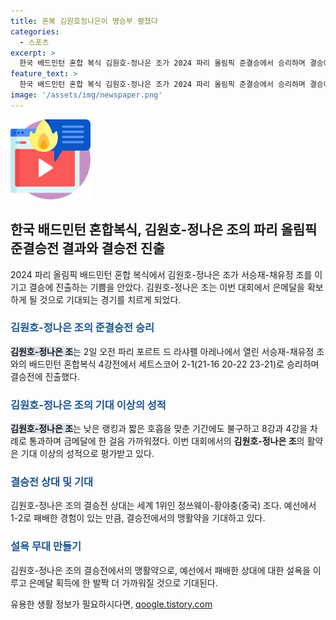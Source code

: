 ```yaml
---
title: 혼복 김원호정나은이 명승부 펼쳤다
categories:
  - 스포츠
excerpt: >
  한국 배드민턴 혼합 복식 김원호-정나은 조가 2024 파리 올림픽 준결승에서 승리하며 결승에 진출했다. 이들은 세계 랭킹 2위를 기록한 상대에게 이겼고, 예선에서도 힘든 승부를 이겼다. 김원호는 정나은을 칭찬하며, 정나은은 결승을 향해 집중했다고 말했다. 결승에서는 세계 1위 중국 조와 맞붙게 되며, 이들과 예선에서 패배한 경험이 있다. 결승은 2일 오후 11시10분에 열리며, 서승재-채유정 조는 동메달 결정전을 치른다.
feature_text: >
  한국 배드민턴 혼합 복식 김원호-정나은 조가 2024 파리 올림픽 준결승에서 승리하며 결승에 진출했다. 이들은 세계 랭킹 2위를 기록한 상대에게 이겼고, 예선에서도 힘든 승부를 이겼다. 김원호는 정나은을 칭찬하며, 정나은은 결승을 향해 집중했다고 말했다. 결승에서는 세계 1위 중국 조와 맞붙게 되며, 이들과 예선에서 패배한 경험이 있다. 결승은 2일 오후 11시10분에 열리며, 서승재-채유정 조는 동메달 결정전을 치른다.
image: '/assets/img/newspaper.png'
---
```


<p><img src="/assets/img/news.png" alt="rentncar 속보" /></p>

<h2 data-ke-size="size26">한국 배드민턴 혼합복식, 김원호-정나은 조의 파리 올림픽 준결승전 결과와 결승전 진출</h2>

<p data-ke-size="size16">2024 파리 올림픽 배드민턴 혼합 복식에서 김원호-정나은 조가 서승재-채유정 조를 이기고 결승에 진출하는 기쁨을 안았다. 김원호-정나은 조는 이번 대회에서 은메달을 확보하게 될 것으로 기대되는 경기를 치르게 되었다.</p>

<h3><b><span style="color: #1a5490;">김원호-정나은 조의 준결승전 승리</span></b></h3>

<p><b><span style="background-color: #21538527;">김원호-정나은 조</span></b>는 2일 오전 파리 포르트 드 라샤펠 아레나에서 열린 서승재-채유정 조와의 배드민턴 혼합복식 4강전에서 세트스코어 2-1(21-16 20-22 23-21)로 승리하며 결승전에 진출했다.</p>

<h3><b><span style="color: #1a5490;">김원호-정나은 조의 기대 이상의 성적</span></b></h3>

<p><b><span style="background-color: #21538527;">김원호-정나은 조</span></b>는 낮은 랭킹과 짧은 호흡을 맞춘 기간에도 불구하고 8강과 4강을 차례로 통과하며 금메달에 한 걸음 가까워졌다. 이번 대회에서의 <b>김원호-정나은 조</b>의 활약은 기대 이상의 성적으로 평가받고 있다.</p>

<h3><b><span style="color: #1a5490;">결승전 상대 및 기대</span></b></h3>

<p>김원호-정나은 조의 결승전 상대는 세계 1위인 정쓰웨이-황야충(중국) 조다. 예선에서 1-2로 패배한 경험이 있는 만큼, 결승전에서의 맹활약을 기대하고 있다.</p>

<h3><b><span style="color: #1a5490;">설욕 무대 만들기</span></b></h3>

<p>김원호-정나은 조의 결승전에서의 맹활약으로, 예선에서 패배한 상대에 대한 설욕을 이루고 은메달 획득에 한 발짝 더 가까워질 것으로 기대된다.</p>
유용한 생활 정보가 필요하시다면, <a href="https://qoogle.tistory.com" rel="dofollow">qoogle.tistory.com</a>


